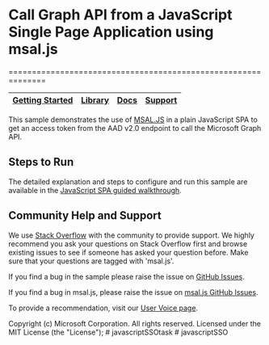 # Call Graph API from a JavaScript Single Page Application using msal.js
==============================================================

| [Getting Started](https://docs.microsoft.com/en-us/azure/active-directory/develop/guidedsetups/active-directory-javascriptspa)| [Library](https://github.com/AzureAD/microsoft-authentication-library-for-js/wiki) | [Docs](https://aka.ms/aadv2) | [Support](https://docs.microsoft.com/azure/active-directory/develop/active-directory-develop-help-support)
| --- | --- | --- | --- |

This sample demonstrates the use of [MSAL.JS](https://github.com/AzureAD/microsoft-authentication-library-for-js/) in a plain JavaScript SPA to get an access token from the AAD v2.0 endpoint to call the Microsoft Graph API.

## Steps to Run
The detailed explanation and steps to configure and run this sample are available in the [JavaScript SPA guided walkthrough](https://docs.microsoft.com/azure/active-directory/develop/guidedsetups/active-directory-javascriptspa).

## Community Help and Support

We use [Stack Overflow](http://stackoverflow.com/questions/tagged/azure-active-directory) with the community to provide support. We highly recommend you ask your questions on Stack Overflow first and browse existing issues to see if someone has asked your question before. 
Make sure that your questions are tagged with 'msal.js'.

If you find a bug in the sample please raise the issue on [GitHub Issues](https://github.com/Azure-Samples/active-directory-javascript-graphapi-v2/issues).

If you find a bug in msal.js, please raise the issue on [msal.js GitHub Issues](https://github.com/AzureAD/microsoft-authentication-library-for-js/issues).

To provide a recommendation, visit our [User Voice page](https://feedback.azure.com/forums/169401-azure-active-directory).

Copyright (c) Microsoft Corporation.  All rights reserved. Licensed under the MIT License (the "License");
#   j a v a s c r i p t S S O t a s k  
 #   j a v a s c r i p t S S O  
 
